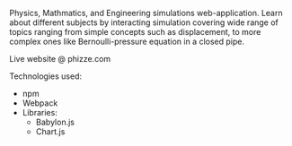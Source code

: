 Physics, Mathmatics, and Engineering simulations web-application. Learn about different subjects by interacting simulation covering wide range of topics ranging from simple concepts such as displacement, to more complex ones like Bernoulli-pressure equation in a closed pipe.

Live website @ phizze.com

Technologies used:

- npm
- Webpack
- Libraries:
  - Babylon.js
  - Chart.js
